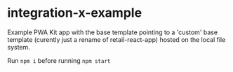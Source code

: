 # integration-x-example

Example PWA Kit app with the base template pointing to a 'custom' base template (curently just a rename of retail-react-app) hosted on the local file system.

Run `npm i` before running `npm start` 
